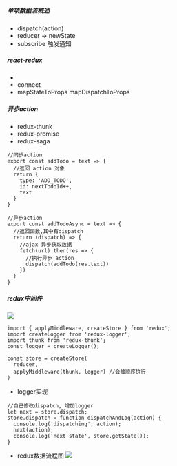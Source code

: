 ##### 单项数据流概述
- dispatch(action)
- reducer -> newState
- subscribe 触发通知

##### react-redux
- <Provider>
- connect
- mapStateToProps mapDispatchToProps

##### 异步action
- redux-thunk
- redux-promise
- redux-saga
```
//同步action
export const addTodo = text => {
  //返回 action 对象
  return {
    type: 'ADD_TODO',
    id: nextTodoId++,
    text
  }
}
```
```
//异步action
export const addTodoAsync = text => {
  //返回函数,其中有dispatch
  return (dispatch) => {
    //ajax 异步获取数据
    fetch(url).then(res => {
      //执行异步 action
      dispatch(addTodo(res.text))
    })
  }
}
```
##### redux中间件
[![](https://image.prntscr.com/image/FO0T4rZGTIK_YYTxmOQaCg.png)](https://image.prntscr.com/image/FO0T4rZGTIK_YYTxmOQaCg.png "markdown")

```
import { applyMiddleware, createStore } from 'redux';
import createLogger from 'redux-logger';
import thunk from 'redux-thunk';
const logger = createLogger();

const store = createStore(
  reducer,
  applyMiddleware(thunk, logger) //会被顺序执行
)
```
- logger实现
```
//自己修改dispatch, 增加logger
let next = store.dispatch;
store.dispatch = function dispatchAndLog(action) {
  console.log('dispatching', action);
  next(action);
  console.log('next state', store.getState());
}
```
- redux数据流程图
[![](https://image.prntscr.com/image/QAe5HTD7T26YNyOHzKRFyQ.png)](https://image.prntscr.com/image/QAe5HTD7T26YNyOHzKRFyQ.png "markdown")
